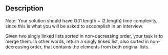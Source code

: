 ## Description
Note: Your solution should have O(l1.length + l2.length) time complexity, since this is what you 
will be asked to accomplish in an interview.

Given two singly linked lists sorted in non-decreasing order, your task is to merge them. In other words, 
return a singly linked list, also sorted in non-decreasing order, that contains the elements from both original lists.